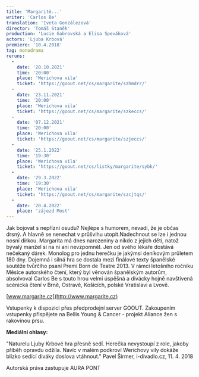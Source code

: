 ```yaml
---
title: 'Margaritě...'
writer: 'Carlos Be'
translation: 'Iveta Gonzálezová'
director: 'Tomáš Staněk'
production: 'Lucie Gabrovská a Elisa Speváková'
actors: 'Ljuba Krbová'
premiere: '10.4.2018'
tag: monodrama
reruns:
  -
    date: '20.10.2021'
    time: '20:00'
    place: 'Werichova vila'
    ticket: 'https://goout.net/cs/margarite/szhmdrr/'
  -
    date: '23.11.2021'
    time: '20:00'
    place: 'Werichova vila'
    ticket: 'https://goout.net/cs/margarite/szkeccs/'
  -
    date: '07.12.2021'
    time: '20:00'
    place: 'Werichova vila'
    ticket: 'https://goout.net/cs/margarite/szjeccs/'
  -
    date: '25.1.2022'
    time: '19:30'
    place: 'Werichova vila'
    ticket: 'https://goout.net/cs/listky/margarite/sybk/'
  -  
    date: '29.3.2022'
    time: '19:30'
    place: 'Werichova vila'
    ticket: 'https://goout.net/cs/margarite/szcjtqs/'
  -  
    date: '20.4.2022'
    place: 'zájezd Most'
---
```

Jak bojovat s nepřízní osudu? Nejlépe s humorem, nevadí, že je občas drsný. A hlavně se nenechat v průšvihu utopit.Nadechnout se lze i jednou nosní dírkou. Margarita má dnes narozeniny a nikdo z jejích dětí, natož bývalý manžel si na ni ani nevzpomněl. Jen od svého lékaře dostává nečekaný dárek. Monolog pro jednu herečku je jakýmsi deníkovým průletem 180 dny. Dojemná i silná hra se dostala mezi finálové texty španělské soutěže tvůrčího psaní Premi Born de Teatre 2013. V rámci letošního ročníku Měsíce autorského čtení, který byl věnován španělským autorům, absolvoval Carlos Be s touto hrou velmi úspěšná a divácky hojně navštívená scénická čtení v Brně, Ostravě, Košicích, polské Vratislavi a Lvově.

[www.margarite.cz](http://www.margarite.cz)

Vstupenky k dispozici přes předprodejní server GOOUT. Zakoupením vstupenky přispějete na Bellis Young & Cancer - projekt Aliance žen s rakovinou prsu.

**Mediální ohlasy:**

"Naturelu Ljuby Krbové hra přesně sedí. Herečka nevystoupí z role, jakoby příběh opravdu odžila. Navíc v malém podkroví Werichovy vily dokáže blízko sedící diváky doslova vtáhnout." Pavel Širmer, i-divadlo.cz, 11. 4. 2018

Autorská práva zastupuje AURA PONT
